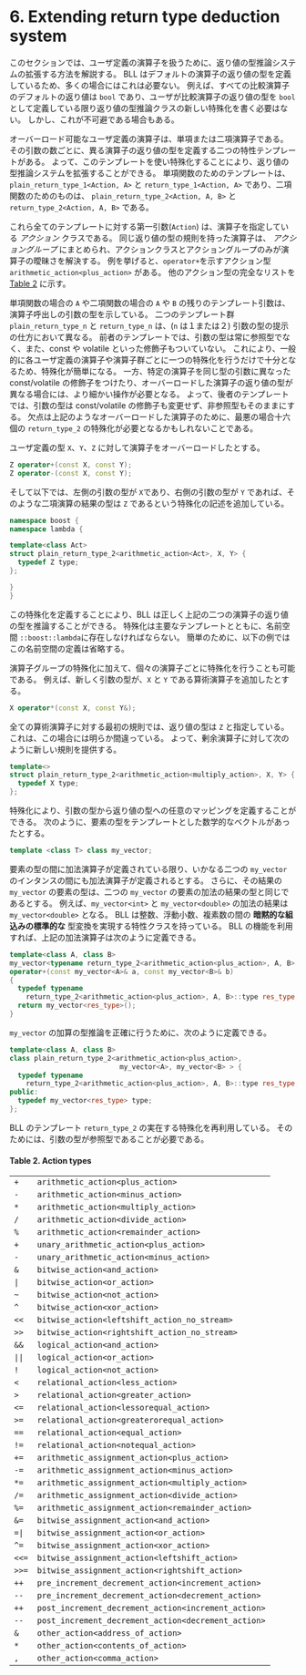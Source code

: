 # 6. Extending return type deduction system

このセクションでは、ユーザ定義の演算子を扱うために、返り値の型推論システムの拡張する方法を解説する。
BLL はデフォルトの演算子の返り値の型を定義しているため、多くの場合にはこれは必要ない。
例えば、すべての比較演算子のデフォルトの返り値は `bool` であり、ユーザが比較演算子の返り値の型を `bool` として定義している限り返り値の型推論クラスの新しい特殊化を書く必要はない。
しかし、これが不可避である場合もある。

オーバーロード可能なユーザ定義の演算子は、単項または二項演算子である。
その引数の数ごとに、異る演算子の返り値の型を定義する二つの特性テンプレートがある。
よって、このテンプレートを使い特殊化することにより、返り値の型推論システムを拡張することができる。
単項関数のためのテンプレートは、
`plain_return_type_1<Action, A>` と `return_type_1<Action, A>` であり、二項関数のためのものは、 `plain_return_type_2<Action, A, B>` と `return_type_2<Action, A, B>` である。

これら全てのテンプレートに対する第一引数(`Action`) は、演算子を指定している *アクション* クラスである。
同じ返り値の型の規則を持った演算子は、 *アクショングループ* にまとめられ、アクションクラスとアクショングループのみが演算子の曖昧さを解決する。
例を挙げると、`operator+`を示すアクション型 `arithmetic_action<plus_action>` がある。
他のアクション型の完全なリストを [Table 2](#table_actions) に示す。

単項関数の場合の `A` や二項関数の場合の `A` や `B` の残りのテンプレート引数は、演算子呼出しの引数の型を示している。
二つのテンプレート群 `plain_return_type_n` と `return_type_n` は、(`n` は１または２) 引数の型の提示の仕方において異なる。
前者のテンプレートでは、引数の型は常に参照型でなく、また、const や volatile といった修飾子もついていない。
これにより、一般的に各ユーザ定義の演算子や演算子群ごとに一つの特殊化を行うだけで十分となるため、特殊化が簡単になる。
一方、特定の演算子を同じ型の引数に異なった const/volatile の修飾子をつけたり、オーバーロードした演算子の返り値の型が異なる場合には、より細かい操作が必要となる。
よって、後者のテンプレートでは、引数の型は const/volatile の修飾子も変更せず、非参照型もそのままにする。
欠点は上記のようなオーバーロードした演算子のために、最悪の場合十六個の `return_type_2` の特殊化が必要となるかもしれないことである。

ユーザ定義の型 `X`、`Y`、`Z` に対して演算子をオーバーロードしたとする。

```cpp
Z operator+(const X, const Y);
Z operator-(const X, const Y);
```

そして以下では、左側の引数の型が `X`であり、右側の引数の型が `Y` であれば、そのような二項演算の結果の型は `Z` であるという特殊化の記述を追加している。

```cpp
namespace boost {
namespace lambda {

template<class Act>
struct plain_return_type_2<arithmetic_action<Act>, X, Y> {
  typedef Z type;
};

}
}
```

この特殊化を定義することにより、BLL は正しく上記の二つの演算子の返り値の型を推論することができる。
特殊化は主要なテンプレートとともに、名前空間 `::boost::lambda`に存在しなければならない。
簡単のために、以下の例ではこの名前空間の定義は省略する。

演算子グループの特殊化に加えて、個々の演算子ごとに特殊化を行うことも可能である。
例えば、新しく引数の型が、`X` と `Y` である算術演算子を追加したとする。

```cpp
X operator*(const X, const Y&);
```

全ての算術演算子に対する最初の規則では、返り値の型は `Z` と指定している。
これは、この場合には明らか間違っている。
よって、剰余演算子に対して次のように新しい規則を提供する。

```cpp
template<>
struct plain_return_type_2<arithmetic_action<multiply_action>, X, Y> {
  typedef X type;
};
```

特殊化により、引数の型から返り値の型への任意のマッピングを定義することができる。
次のように、要素の型をテンプレートとした数学的なベクトルがあったとする。

```cpp
template <class T> class my_vector;
```

要素の型の間に加法演算子が定義されている限り、いかなる二つの `my_vector` のインタンスの間にも加法演算子が定義されるとする。
さらに、その結果の `my_vector` の要素の型は、二つの `my_vector` の要素の加法の結果の型と同じであるとする。
例えば、`my_vector<int>` と `my_vector<double>` の加法の結果は `my_vector<double>` となる。
BLL は整数、浮動小数、複素数の間の **暗黙的な組込みの標準的な** 型変換を実現する特性クラスを持っている。
BLL の機能を利用すれば、上記の加法演算子は次のように定義できる。

```cpp
template<class A, class B>
my_vector<typename return_type_2<arithmetic_action<plus_action>, A, B>::type>
operator+(const my_vector<A>& a, const my_vector<B>& b)
{
  typedef typename
    return_type_2<arithmetic_action<plus_action>, A, B>::type res_type;
  return my_vector<res_type>();
}
```

`my_vector` の加算の型推論を正確に行うために、次のように定義できる。

```cpp
template<class A, class B>
class plain_return_type_2<arithmetic_action<plus_action>,
                           my_vector<A>, my_vector<B> > {
  typedef typename
    return_type_2<arithmetic_action<plus_action>, A, B>::type res_type;
public:
  typedef my_vector<res_type> type;
};
```

BLL のテンプレート `return_type_2` の実在する特殊化を再利用している。
そのためには、引数の型が参照型であることが必要である。

#### <a id="table_actions">Table 2. Action types</a>

|  | |
|---|---|
| `+` | `arithmetic_action<plus_action>` |
| `-` | `arithmetic_action<minus_action>` |
| `*` | `arithmetic_action<multiply_action>` |
| `/` | `arithmetic_action<divide_action>` |
| `%` | `arithmetic_action<remainder_action>` |
| `+` | `unary_arithmetic_action<plus_action>` |
| `-` | `unary_arithmetic_action<minus_action>` |
| `&` | `bitwise_action<and_action>` |
| `\|` | `bitwise_action<or_action>` |
| `~` | `bitwise_action<not_action>` |
| `^` | `bitwise_action<xor_action>` |
| `<<` | `bitwise_action<leftshift_action_no_stream>` |
| `>>` | `bitwise_action<rightshift_action_no_stream>` |
| `&&` | `logical_action<and_action>` |
| `\|\|` | `logical_action<or_action>` |
| `!` | `logical_action<not_action>` |
| `<` | `relational_action<less_action>` |
| `>` | `relational_action<greater_action>` |
| `<=` | `relational_action<lessorequal_action>` |
| `>=` | `relational_action<greaterorequal_action>` |
| `==` | `relational_action<equal_action>` |
| `!=` | `relational_action<notequal_action>` |
| `+=` | `arithmetic_assignment_action<plus_action>` |
| `-=` | `arithmetic_assignment_action<minus_action>` |
| `*=` | `arithmetic_assignment_action<multiply_action>` |
| `/=` | `arithmetic_assignment_action<divide_action>` |
| `%=` | `arithmetic_assignment_action<remainder_action>` |
| `&=` | `bitwise_assignment_action<and_action>` |
| `=\|` | `bitwise_assignment_action<or_action>` |
| `^=` | `bitwise_assignment_action<xor_action> `
| `<<=` | `bitwise_assignment_action<leftshift_action>` |
| `>>=` | `bitwise_assignment_action<rightshift_action>` |
| `++` | `pre_increment_decrement_action<increment_action>` |
| `--` | `pre_increment_decrement_action<decrement_action>` |
| `++` | `post_increment_decrement_action<increment_action>` |
| `--` | `post_increment_decrement_action<decrement_action>` |
| `&` | `other_action<address_of_action>` |
| `*` | `other_action<contents_of_action>` |
| `,` | `other_action<comma_action>` |

